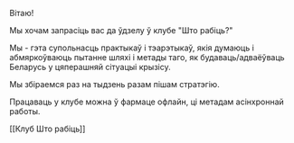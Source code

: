 
Вітаю! 

Мы хочам запрасіць вас да ўдзелу ў клубе "Што рабіць?"

Мы - гэта супольнасць практыкаў і тэарэтыкаў, якія думаюць і абмяркоўваюць пытанне шляхі і метады таго, як будаваць/адваёўваць Беларусь у цяперашняй сітуацыі крызісу.

Мы збіраемся раз на тыдзень разам пішам стратэгію.

Працаваць у клубе можна ў фармаце офлайн, ці метадам асінхроннай работы.

[[Клуб Што рабіць]]


